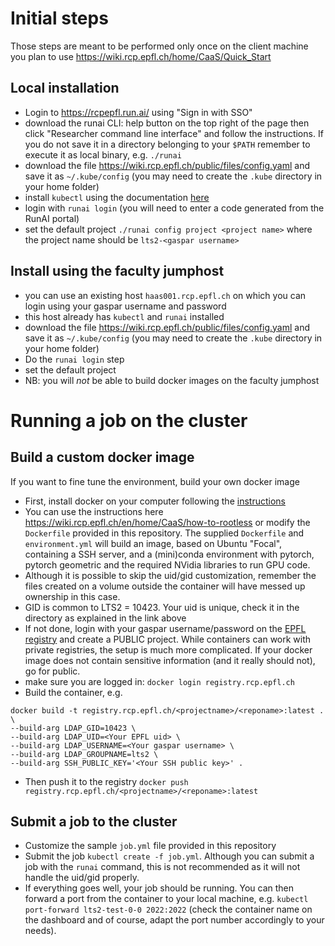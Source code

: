# Initial steps

Those steps are meant to be performed only once on the client machine you plan to use
https://wiki.rcp.epfl.ch/home/CaaS/Quick_Start

## Local installation
- Login to https://rcpepfl.run.ai/ using "Sign in with SSO"
- download the runai CLI: help button on the top right of the page then click "Researcher command line interface" and follow the instructions. If you do not save it in a directory belonging to your `$PATH` remember to execute it as local binary, e.g. `./runai`
- download the file https://wiki.rcp.epfl.ch/public/files/config.yaml and save it as `~/.kube/config` (you may need to create the `.kube` directory in your home folder)
- install `kubectl` using the documentation [here](https://kubernetes.io/docs/tasks/tools/#kubectl)
- login with `runai login` (you will need to enter a code generated from the RunAI portal)
- set the default project `./runai config project <project name>`  where the project name should be `lts2-<gaspar username>`

## Install using the faculty jumphost
- you can use an existing host `haas001.rcp.epfl.ch` on which you can login using your gaspar username and password
- this host already has `kubectl` and `runai` installed
- download the file https://wiki.rcp.epfl.ch/public/files/config.yaml and save it as `~/.kube/config` (you may need to create the `.kube` directory in your home folder)
- Do the `runai login` step
- set the default project 
- NB: you will *not* be able to build docker images on the faculty jumphost

# Running a job on the cluster

## Build a custom docker image
If you want to fine tune the environment, build your own docker image
- First, install docker on your computer following the [instructions](https://docs.docker.com/engine/install/)
- You can use the instructions here https://wiki.rcp.epfl.ch/en/home/CaaS/how-to-rootless or modify the `Dockerfile` provided in this repository. The supplied `Dockerfile` and `environment.yml` will build an image, based on Ubuntu "Focal", containing a SSH server, and a (mini)conda environment with pytorch, pytorch geometric and the required NVidia libraries to run GPU code.
- Although it is possible to skip the uid/gid customization, remember the files created on a volume outside the container will have messed up ownership in this case.
- GID is common to LTS2 = 10423. Your uid is unique, check it in the directory as explained in the link above
- If not done, login with your gaspar username/password on the [EPFL registry](https://registry.rcp.epfl.ch) and create a PUBLIC project. While containers can work with private registries, the setup is much more complicated. If your docker image does not contain sensitive information (and it really should not), go for public.
- make sure you are logged in: `docker login registry.rcp.epfl.ch`
- Build the container, e.g.
```
docker build -t registry.rcp.epfl.ch/<projectname>/<reponame>:latest . \
--build-arg LDAP_GID=10423 \
--build-arg LDAP_UID=<Your EPFL uid> \
--build-arg LDAP_USERNAME=<Your gaspar username> \
--build-arg LDAP_GROUPNAME=lts2 \
--build-arg SSH_PUBLIC_KEY='<Your SSH public key>' .
```
- Then push it to the registry `docker push registry.rcp.epfl.ch/<projectname>/<reponame>:latest`

## Submit a job to the cluster
- Customize the sample `job.yml` file provided in this repository
- Submit the job `kubectl create -f job.yml`. Although you can submit a job with the `runai` command, this is not recommended as it will not handle the uid/gid properly.
- If everything goes well, your job should be running. You can then forward a port from the container to your local machine, e.g. `kubectl port-forward lts2-test-0-0 2022:2022` (check the container name on the dashboard and of course, adapt the port number accordingly to your needs).
